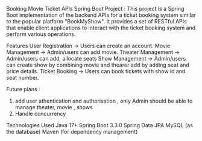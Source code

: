 Booking Movie Ticket APIs Spring Boot Project : 
This project is a Spring Boot implementation of the backend APIs for a ticket booking system similar to the popular platform "BookMyShow".
It provides a set of RESTful APIs that enable client applications to interact with the ticket booking system and perform various operations.

Features
User Registration -> Users can create an account.
Movie Management -> Admin/users can add movie.
Theater Management -> Admin/users can add, allocate seats
Show Management -> Admin/users can create show by combining movie and thearer add by adding seat and price details.
Ticket Booking -> Users can book tickets with show id and seat number.

Future plans : 
1. add user athentication and authorisation , only Admin should be able to manage theater, movie , shows
2. Handle concurrency
   
Technologies Used
Java 17+
Spring Boot 3.3.0
Spring Data JPA
MySQL (as the database)
Maven (for dependency management)
